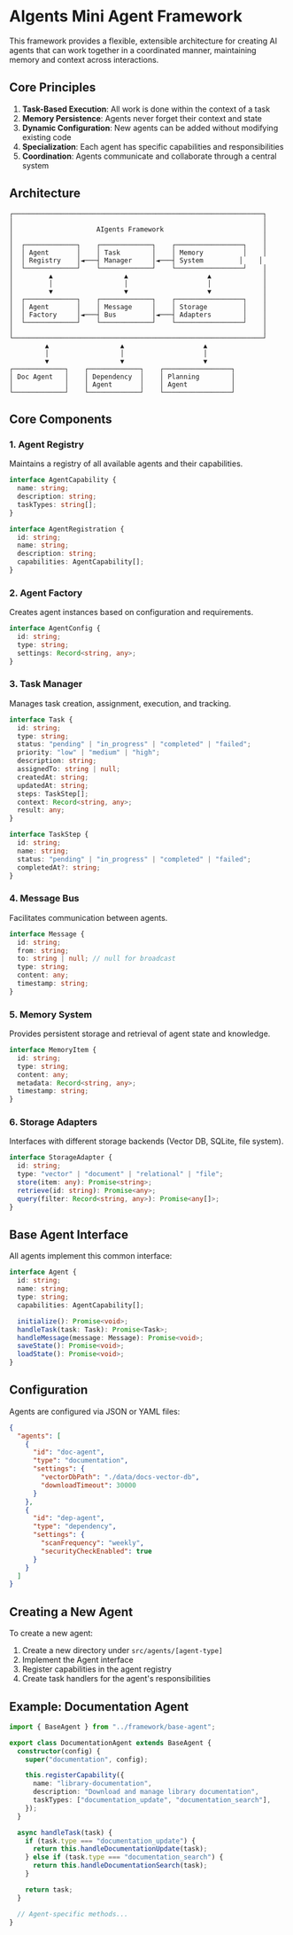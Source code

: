 # AIgents Mini Agent Framework

This framework provides a flexible, extensible architecture for creating AI agents that can work together in a coordinated manner, maintaining memory and context across interactions.

## Core Principles

1. **Task-Based Execution**: All work is done within the context of a task
2. **Memory Persistence**: Agents never forget their context and state
3. **Dynamic Configuration**: New agents can be added without modifying existing code
4. **Specialization**: Each agent has specific capabilities and responsibilities
5. **Coordination**: Agents communicate and collaborate through a central system

## Architecture

```
┌───────────────────────────────────────────────────────────────┐
│                                                               │
│                     AIgents Framework                         │
│                                                               │
│  ┌─────────────┐    ┌─────────────┐    ┌─────────────────┐    │
│  │ Agent       │    │ Task        │    │ Memory          │    │
│  │ Registry    │◄───┤ Manager     │◄───┤ System         │    │
│  └─────────────┘    └─────────────┘    └─────────────────┘    │
│         ▲                  ▲                    ▲             │
│         │                  │                    │             │
│         ▼                  ▼                    ▼             │
│  ┌─────────────┐    ┌─────────────┐    ┌─────────────────┐    │
│  │ Agent       │    │ Message     │    │ Storage         │    │
│  │ Factory     │◄───┤ Bus         │◄───┤ Adapters        │    │
│  └─────────────┘    └─────────────┘    └─────────────────┘    │
│                                                               │
└───────────────────────────────────────────────────────────────┘
         ▲                  ▲                    ▲
         │                  │                    │
         ▼                  ▼                    ▼
┌─────────────┐    ┌─────────────┐    ┌─────────────────┐
│ Doc Agent   │    │ Dependency  │    │ Planning        │
│             │    │ Agent       │    │ Agent           │
└─────────────┘    └─────────────┘    └─────────────────┘
```

## Core Components

### 1. Agent Registry

Maintains a registry of all available agents and their capabilities.

```typescript
interface AgentCapability {
  name: string;
  description: string;
  taskTypes: string[];
}

interface AgentRegistration {
  id: string;
  name: string;
  description: string;
  capabilities: AgentCapability[];
}
```

### 2. Agent Factory

Creates agent instances based on configuration and requirements.

```typescript
interface AgentConfig {
  id: string;
  type: string;
  settings: Record<string, any>;
}
```

### 3. Task Manager

Manages task creation, assignment, execution, and tracking.

```typescript
interface Task {
  id: string;
  type: string;
  status: "pending" | "in_progress" | "completed" | "failed";
  priority: "low" | "medium" | "high";
  description: string;
  assignedTo: string | null;
  createdAt: string;
  updatedAt: string;
  steps: TaskStep[];
  context: Record<string, any>;
  result: any;
}

interface TaskStep {
  id: string;
  name: string;
  status: "pending" | "in_progress" | "completed" | "failed";
  completedAt?: string;
}
```

### 4. Message Bus

Facilitates communication between agents.

```typescript
interface Message {
  id: string;
  from: string;
  to: string | null; // null for broadcast
  type: string;
  content: any;
  timestamp: string;
}
```

### 5. Memory System

Provides persistent storage and retrieval of agent state and knowledge.

```typescript
interface MemoryItem {
  id: string;
  type: string;
  content: any;
  metadata: Record<string, any>;
  timestamp: string;
}
```

### 6. Storage Adapters

Interfaces with different storage backends (Vector DB, SQLite, file system).

```typescript
interface StorageAdapter {
  id: string;
  type: "vector" | "document" | "relational" | "file";
  store(item: any): Promise<string>;
  retrieve(id: string): Promise<any>;
  query(filter: Record<string, any>): Promise<any[]>;
}
```

## Base Agent Interface

All agents implement this common interface:

```typescript
interface Agent {
  id: string;
  name: string;
  type: string;
  capabilities: AgentCapability[];

  initialize(): Promise<void>;
  handleTask(task: Task): Promise<Task>;
  handleMessage(message: Message): Promise<void>;
  saveState(): Promise<void>;
  loadState(): Promise<void>;
}
```

## Configuration

Agents are configured via JSON or YAML files:

```json
{
  "agents": [
    {
      "id": "doc-agent",
      "type": "documentation",
      "settings": {
        "vectorDbPath": "./data/docs-vector-db",
        "downloadTimeout": 30000
      }
    },
    {
      "id": "dep-agent",
      "type": "dependency",
      "settings": {
        "scanFrequency": "weekly",
        "securityCheckEnabled": true
      }
    }
  ]
}
```

## Creating a New Agent

To create a new agent:

1. Create a new directory under `src/agents/[agent-type]`
2. Implement the Agent interface
3. Register capabilities in the agent registry
4. Create task handlers for the agent's responsibilities

## Example: Documentation Agent

```typescript
import { BaseAgent } from "../framework/base-agent";

export class DocumentationAgent extends BaseAgent {
  constructor(config) {
    super("documentation", config);

    this.registerCapability({
      name: "library-documentation",
      description: "Download and manage library documentation",
      taskTypes: ["documentation_update", "documentation_search"],
    });
  }

  async handleTask(task) {
    if (task.type === "documentation_update") {
      return this.handleDocumentationUpdate(task);
    } else if (task.type === "documentation_search") {
      return this.handleDocumentationSearch(task);
    }

    return task;
  }

  // Agent-specific methods...
}
```
